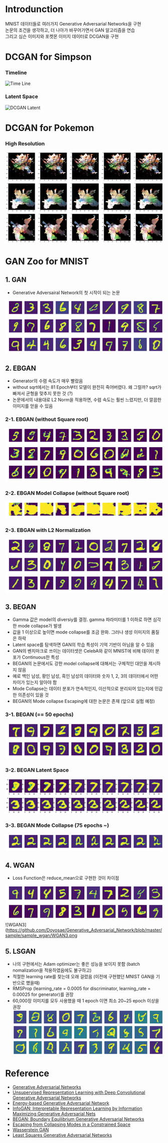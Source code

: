 # Introdunction  
MNIST 데이터들로 여러가지 Generative Adversarial Networks을 구현  
논문의 조건을 생각하고, 더 나아가 바꾸어가면서 GAN 알고리즘을 연습  
그리고 심슨 이미지와 포켓몬 이미지 데이터로 DCGAN을 구현  

# DCGAN for Simpson
### Timeline
![Time Line](https://github.com/Doyosae/Generative_Adversarial_Network/blob/master/sample/sample_simpson/timeline.gif)
### Latent Space
![DCGAN Latent](https://github.com/Doyosae/Generative_Adversarial_Network/blob/master/sample/sample_simpson/latent.gif)

# DCGAN for Pokemon  
### High Resolution  
![High1](https://github.com/Doyosae/Generative_Adversarial_Network/blob/master/sample/sample_pokemon1/high%20(7).png)
![High2](https://github.com/Doyosae/Generative_Adversarial_Network/blob/master/sample/sample_pokemon1/high%20(6).png)
![High3](https://github.com/Doyosae/Generative_Adversarial_Network/blob/master/sample/sample_pokemon1/high%20(4).png)


# GAN Zoo for MNIST  
## 1. GAN  
- Generative Adversairal Network의 첫 시작이 되는 논문  

![DCGAN1](https://github.com/Doyosae/Generative_Adversarial_Network/blob/master/sample/sample_dcgan/DCGAN1.png)
![DCGAN2](https://github.com/Doyosae/Generative_Adversarial_Network/blob/master/sample/sample_dcgan/DCGAN2.png)
![DCGAN3](https://github.com/Doyosae/Generative_Adversarial_Network/blob/master/sample/sample_dcgan/DCGAN3.png)

## 2. EBGAN  
- Generator의 수렴 속도가 매우 빨랐음  
- without sqrt에서는 81 Epoch부터 모델이 완전히 죽어버렸다. 왜 그럴까? sqrt가 빠져서 균형을 맞추지 못한 것 (?)    
- 논문에서의 내용대로 L2 Norm을 적용하면, 수렴 속도는 훨씬 느렸지만, 더 깔끔한 이미지를 얻을 수 있음  
### 2-1. EBGAN (without Square root)  
![EBGAN1](https://github.com/Doyosae/Generative_Adversarial_Network/blob/master/sample/sample_ebgan/EBGAN1.png) 
![EBGAN2](https://github.com/Doyosae/Generative_Adversarial_Network/blob/master/sample/sample_ebgan/EBGAN2.png) 
![EBGAN3](https://github.com/Doyosae/Generative_Adversarial_Network/blob/master/sample/sample_ebgan/EBGAN3.png) 
### 2-2. EBGAN Model Collapse (without Square root)   
![Collapse](https://github.com/Doyosae/Generative_Adversarial_Network/blob/master/sample/sample_ebgan/81%20epoch.png)
### 2-3. EBGAN with L2 Normalization  
![L21](https://github.com/Doyosae/Generative_Adversarial_Network/blob/master/sample/sample_ebgan/L2%20Norm%201.png)
![L22](https://github.com/Doyosae/Generative_Adversarial_Network/blob/master/sample/sample_ebgan/L2%20Norm%202.png)
![L23](https://github.com/Doyosae/Generative_Adversarial_Network/blob/master/sample/sample_ebgan/L2%20Norm%203.png)
  
## 3. BEGAN
- Gamma 값은 model의 diversiy를 결정. gamma 파라미터를 1 이하로 하면 심각한 mode collapse가 발생  
- 값을 1 이상으로 높이면 mode collapse를 조금 완화. 그러나 생성 이미지의 품질은 하락  
- Latent space를 탐색하면 GAN의 학습 특성이 기억 기반이 아님을 알 수 있음    
- GAN의 벤치마크로 쓰이는 데이터셋은 CelebA와 같이 MNIST에 비해 데이터 분포가 Continuous한 특성  
- BEGAN의 논문에서도 강한 model collapse에 대해서는 구체적인 대안을 제시하지 않음  
- 예로 백인 남성, 황인 남성, 흑인 남성의 데이터와 숫자 1, 2, 3의 데이터에서 어떤 차이가 있는지 알아야 함  
- Mode Collapse는 데이터 분포가 연속적인지, 이산적으로 분리되어 있는지에 민감한 의존성이 있을 것  
- BEGAN의 Mode collapse Escaping에 대한 논문은 존재 (앞으로 실험 예정)  
### 3-1. BEGAN (== 50 epochs)  
![BEGAN1](https://github.com/Doyosae/Generative_Adversarial_Network/blob/master/sample/sample_began/BEGAN%20sample%201.png)
![BEGAN2](https://github.com/Doyosae/Generative_Adversarial_Network/blob/master/sample/sample_began/BEGAN%20sample%202.png)
### 3-2. BEGAN Latent Space  
![LATENT1](https://github.com/Doyosae/Generative_Adversarial_Network/blob/master/sample/sample_began/Latent%20Space%201.png)
![LATENT2](https://github.com/Doyosae/Generative_Adversarial_Network/blob/master/sample/sample_began/Latent%20Space%202.png)
### 3-3. BEGAN Mode Collapse (75 epochs ~)  
![collapse](https://github.com/Doyosae/Generative_Adversarial_Network/blob/master/sample/sample_began/Mode%20collapse%202%20(75epoch).png)
  
## 4. WGAN  
- Loss Function은 reduce_mean으로 구현한 것이 차이점  
  
![WGAN1](https://github.com/Doyosae/Generative_Adversarial_Network/blob/master/sample/sample_wgan/WGAN1.png)
![WGAN2](https://github.com/Doyosae/Generative_Adversarial_Network/blob/master/sample/sample_wgan/WGAN2.png)
![WGAN3](https://github.com/Doyosae/Generative_Adversarial_Network/blob/master/sample/sample_wgan/WGAN3.png

## 5. LSGAN  
- 나의 구현에서는 Adam optimizer는 좋은 성능을 보이지 못함 (batch nomalization을 적용하였음에도 불구하고)  
- 적절한 learning rate를 찾는데 오래 걸렸음 (이전에 구현했던 MNIST GAN을 기반으로 헀을때)  
- RMSProp (learning_rate = 0.0005 for discriminator, learning_rate = 0.00025 for generator)를 권장  
- 60,000장 이미지를 모두 사용했을 때 1 epoch 이면 최소 20~25 epoch 이상을 권장  
![LSGAN1](https://github.com/Doyosae/Generative_Adversarial_Network/blob/master/sample/sample_lsgan/LSGAN%201.png)
![LSGAN2](https://github.com/Doyosae/Generative_Adversarial_Network/blob/master/sample/sample_lsgan/LSGAN%202.png)
![LSGAN3](https://github.com/Doyosae/Generative_Adversarial_Network/blob/master/sample/sample_lsgan/LSGAN%203.png)

# Reference  
- [Generative Adversarial Networks](https://arxiv.org/abs/1406.2661)
- [Unsupervised Representation Learning with Deep Convolutional Generative Adversarial Networks](https://arxiv.org/abs/1511.06434)
- [Energy-based Generative Adversarial Network](https://arxiv.org/abs/1609.03126  )
- [InfoGAN: Interpretable Representation Learning by Information Maximizing Generative Adversarial Nets](https://arxiv.org/abs/1606.03657)
- [BEGAN: Boundary Equilibrium Generative Adversarial Networks](https://arxiv.org/abs/1703.10717)
- [Escaping from Collapsing Modes in a Constrained Space](https://arxiv.org/abs/1808.07258)
- [Wasserstein GAN](https://arxiv.org/abs/1701.07875)  
- [Least Squares Generative Adversarial Networks](https://arxiv.org/abs/1611.04076)
